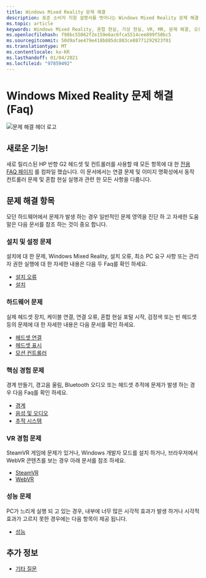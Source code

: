 ```yaml
---
title: Windows Mixed Reality 문제 해결
description: 표준 소비자 지원 설명서를 벗어나는 Windows Mixed Reality 문제 해결.
ms.topic: article
keywords: Windows Mixed Reality, 혼합 현실, 가상 현실, VR, MR, 문제 해결, 오류, 도움말, 지원
ms.openlocfilehash: f98bc55062f2e159e6ac6fca5514cee899f50bc5
ms.sourcegitcommit: 50d9afae479e418b885dc883ce88771292923f01
ms.translationtype: MT
ms.contentlocale: ko-KR
ms.lasthandoff: 01/04/2021
ms.locfileid: "97859492"
---
```

# <a name="troubleshooting-windows-mixed-reality-faqs"></a>Windows Mixed Reality 문제 해결 (Faq)

![문제 해결 헤더 로고](images/1050px-Mixedrealityportal.png)

## <a name="whats-new"></a>새로운 기능!

새로 릴리스된 HP 반향 G2 헤드셋 및 컨트롤러를 사용할 때 모든 항목에 대 한 [전용 FAQ 페이지](reverbG2-faq.md) 를 컴파일 했습니다. 이 문서에서는 연결 문제 및 이미지 명확성에서 동작 컨트롤러 문제 및 혼합 현실 실행과 관련 한 모든 사항을 다룹니다.

## <a name="troubleshooting-topics"></a>문제 해결 항목

모던 하드웨어에서 문제가 발생 하는 경우 일반적인 문제 영역을 진단 하 고 자세한 도움말은 다음 문서를 참조 하는 것이 중요 합니다. 

### <a name="installation-and-setup-issues"></a>설치 및 설정 문제

설치에 대 한 문제, Windows Mixed Reality, 설치 오류, 최소 PC 요구 사항 또는 관리자 권한 실행에 대 한 자세한 내용은 다음 두 Faq를 확인 하세요.

- [설치 오류](installation_errors.md)
- [설치](wmr-setup-faq.md)

### <a name="hardware-issues"></a>하드웨어 문제

실제 헤드셋 장치, 케이블 연결, 연결 오류, 혼합 현실 포털 시작, 검정색 또는 빈 헤드셋 등의 문제에 대 한 자세한 내용은 다음 문서를 확인 하세요.

- [헤드셋 연결](headset-connectivity.md)
- [헤드셋 표시](headset-display.md)
- [모션 컨트롤러](motion-controller-problems.md)

### <a name="core-experience-issues"></a>핵심 경험 문제

경계 만들기, 경고음 울림, Bluetooth 오디오 또는 헤드셋 추적에 문제가 발생 하는 경우 다음 Faq를 확인 하세요.

- [경계](boundary-questions.md)
- [음성 및 오디오](speech-and-audio.md)
- [추적 시스템](tracking.md)

### <a name="vr-experience-issues"></a>VR 경험 문제

SteamVR 게임에 문제가 있거나, Windows 개발자 모드를 설치 하거나, 브라우저에서 WebVR 콘텐츠를 보는 경우 아래 문서를 참조 하세요.

- [SteamVR](steamvr-questions.md)
- [WebVR](webvr-questions.md)

### <a name="performance-issues"></a>성능 문제 

PC가 느리게 실행 되 고 있는 경우, 내부에 너무 많은 시각적 효과가 발생 하거나 시각적 효과가 고르지 못한 경우에는 다음 항목이 제공 됩니다.

- [성능](performance-questions.md)

## <a name="see-also"></a>추가 정보
- [기타 질문](other-questions.md)
